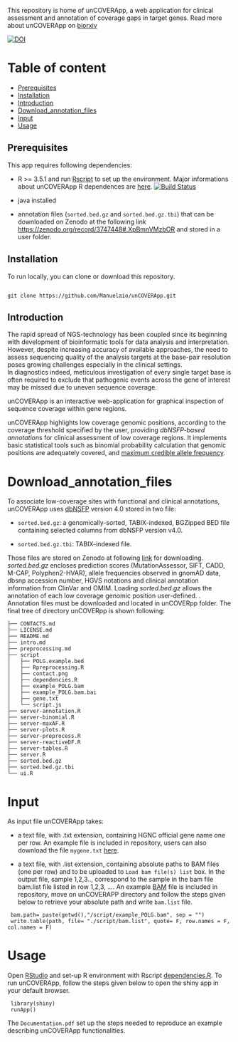 This repository is home of unCOVERApp, a web application for clinical assessment and annotation of coverage gaps in target genes. 
Read more about unCOVERApp on [biorxiv](https://www.biorxiv.org/content/10.1101/2020.02.10.939769v1)

[![DOI](https://zenodo.org/badge/254597958.svg)](https://zenodo.org/badge/latestdoi/254597958)



# Table of content

* [Prerequisites](#Prerequisites)
* [Installation](#Installation)
* [Introduction](#Introduction)
* [Download_annotation_files](#Download_annotation_files)
* [Input](#Input)
* [Usage](#Usage)


## Prerequisites


This app requires following dependencies:


- R >= 3.5.1 and run [Rscript](https://github.com/Manuelaio/test_dependence/blob/master/dependencies.R)
to set up the environment. 
Major informations about unCOVERApp R dependences are 
[here](https://github.com/Manuelaio/test_dependence). [![Build Status](https://travis-ci.com/Manuelaio/test_dependence.svg?branch=master)](https://travis-ci.com/Manuelaio/test_dependence)


- java installed 

- annotation files (`sorted.bed.gz` and `sorted.bed.gz.tbi`) that can be 
downloaded on Zenodo at the following 
link https://zenodo.org/record/3747448#.XpBmnVMzbOR and stored in a user folder. 

## Installation

To run locally, you can clone or download this repository. 

``` {r}

git clone https://github.com/Manuelaio/unCOVERApp.git

``` 


## Introduction


The rapid spread of NGS-technology has been coupled since its beginning with 
development of bioinformatic tools for data analysis and interpretation. 
However, despite increasing accuracy of available approaches, the need to 
assess sequencing quality of the analysis targets at the base-pair resolution 
poses growing challenges especially in the clinical settings.  
In diagnostics indeed, meticulous investigation of every single target base is 
often required to exclude that pathogenic events across the gene of interest 
may be missed due to uneven sequence coverage.


unCOVERApp is an interactive web-application 
for graphical inspection of sequence coverage within gene regions.


unCOVERApp highlights low coverage genomic positions, according to the coverage
threshold specified by the user, providing *dbNSFP-based annotation*s for 
clinical assessment of low coverage regions. 
It implements basic statistical tools such as binomial probability calculation 
that genomic positions are adequately 
covered, and 
[maximum credible allele frequency](http://cardiodb.org/allelefrequencyapp/). 


# Download_annotation_files

To associate low-coverage sites with functional and clinical annotations, 
unCOVERApp uses [dbNSFP](https://sites.google.com/site/jpopgen/dbNSFP) 
version 4.0 stored in two file:


* `sorted.bed.gz`: a genomically-sorted, TABIX-indexed, BGZipped BED file 
containing selected columns from dbNSFP version  v4.0. 


* `sorted.bed.gz.tbi`: TABIX-indexed file.

Those files are stored on Zenodo at following
[link](https://zenodo.org/record/3747448#.XpBmnVMzbOR) for downloading. 
*sorted.bed.gz* encloses prediction scores (MutationAssessor, SIFT, CADD, 
M-CAP, Polyphen2-HVAR), allele frequencies observed in 
gnomAD data, dbsnp accession number, HGVS notations and clinical annotation 
information from ClinVar and OMIM. Loading *sorted.bed.gz* allows the annotation 
of each low coverage genomic position user-defined. . 
Annotation files must be downloaded and located in unCOVERpp folder. 
The final tree of directory unCOVERpp is shown following:

``` {r}
├── CONTACTS.md
├── LICENSE.md
├── README.md
├── intro.md
├── preprocessing.md
├── script
│   ├── POLG.example.bed
│   ├── Rpreprocessing.R
│   ├── contact.png
│   ├── dependencies.R
│   ├── example_POLG.bam
│   ├── example_POLG.bam.bai
│   ├── gene.txt
│   └── script.js
├── server-annotation.R
├── server-binomial.R
├── server-maxAF.R
├── server-plots.R
├── server-preprocess.R
├── server-reactiveDF.R
├── server-tables.R
├── server.R
├── sorted.bed.gz
├── sorted.bed.gz.tbi
└── ui.R
``` 

# Input

As input file unCOVERApp takes:

- a text file, with .txt extension, containing HGNC official gene name one per 
row. An example file is included in repository, users can also download 
the file `mygene.txt`
[here](https://github.com/Manuelaio/unCOVERApp/blob/master/script/mygene.txt).

- a text file, with .list extension, containing absolute paths to BAM files
(one per row) and to be uploaded to ` Load bam file(s) list ` box.
In the output file, sample 1,2,3.., correspond
to the sample in the bam file bam.list file listed in row 1,2,3, …. An example 
[BAM](https://github.com/Manuelaio/unCOVERApp/blob/master/script/example_POLG.bam)
file is included in repository, move on unCOVERAPP directory and follow the steps given
below to retrieve your absolute path and write `bam.list` file.

``` {r}
 bam.path= paste(getwd(),"/script/example_POLG.bam", sep = "")
 write.table(path, file= "./script/bam.list", quote= F, row.names = F, col.names = F)

``` 

# Usage

Open [RStudio](https://rstudio.com/products/rstudio/download/) 
and set-up R environment with Rscript [dependencies.R](https://github.com/Manuelaio/unCOVERApp/blob/master/script/dependencies.R). 
To run unCOVERApp, follow the steps given below to open the shiny app in your
default browser.

``` {r}
 library(shiny) 
 runApp()

``` 
The `Documentation.pdf` set up the steps needed to reproduce an example 
describing unCOVERApp functionalities. 



